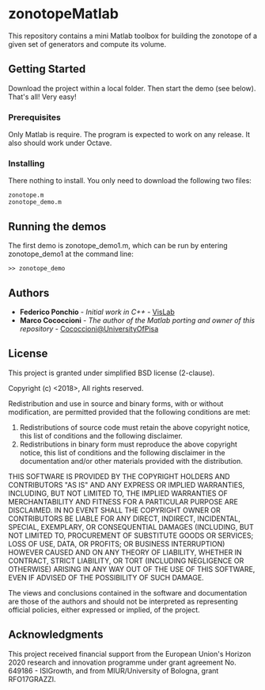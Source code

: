# zonotopeMatlab

This repository contains a mini Matlab toolbox for building
the zonotope of a given set of generators and compute
its volume.

## Getting Started

Download the project within a local folder. 
Then start the demo (see below). That's all! Very easy!

### Prerequisites

Only Matlab is require. The program is expected to work on any
release. It also should work under Octave.

### Installing

There nothing to install. You only need to download the 
following two files:

```
zonotope.m
zonotope_demo.m
```


## Running the demos

The first demo is zonotope_demo1.m, which can be run by entering
zonotope_demo1 at the command line:
```
>> zonotope_demo
```

## Authors

* **Federico Ponchio** - *Initial work in C++* - [VisLab](http://vcg.isti.cnr.it/~ponchio/)
* **Marco Cococcioni** - *The author of the Matlab porting and owner of this repository* - [Cococcioni@UniversityOfPisa](http://www.iet.unipi.it/m.cococcioni/)


## License

This project is granted under simplified BSD license (2-clause).

Copyright (c) <2018>, <Marco Cococcioni>
All rights reserved.

Redistribution and use in source and binary forms, with or without
modification, are permitted provided that the following conditions are met:

1. Redistributions of source code must retain the above copyright notice, this
   list of conditions and the following disclaimer.
2. Redistributions in binary form must reproduce the above copyright notice,
   this list of conditions and the following disclaimer in the documentation
   and/or other materials provided with the distribution.

THIS SOFTWARE IS PROVIDED BY THE COPYRIGHT HOLDERS AND CONTRIBUTORS "AS IS" AND
ANY EXPRESS OR IMPLIED WARRANTIES, INCLUDING, BUT NOT LIMITED TO, THE IMPLIED
WARRANTIES OF MERCHANTABILITY AND FITNESS FOR A PARTICULAR PURPOSE ARE
DISCLAIMED. IN NO EVENT SHALL THE COPYRIGHT OWNER OR CONTRIBUTORS BE LIABLE FOR
ANY DIRECT, INDIRECT, INCIDENTAL, SPECIAL, EXEMPLARY, OR CONSEQUENTIAL DAMAGES
(INCLUDING, BUT NOT LIMITED TO, PROCUREMENT OF SUBSTITUTE GOODS OR SERVICES;
LOSS OF USE, DATA, OR PROFITS; OR BUSINESS INTERRUPTION) HOWEVER CAUSED AND
ON ANY THEORY OF LIABILITY, WHETHER IN CONTRACT, STRICT LIABILITY, OR TORT
(INCLUDING NEGLIGENCE OR OTHERWISE) ARISING IN ANY WAY OUT OF THE USE OF THIS
SOFTWARE, EVEN IF ADVISED OF THE POSSIBILITY OF SUCH DAMAGE.

The views and conclusions contained in the software and documentation are those
of the authors and should not be interpreted as representing official policies,
either expressed or implied, of the <project name> project.


## Acknowledgments

This project received financial support from the European Union's Horizon 2020 
research and innovation programme under grant agreement No. 649186 - ISIGrowth, 
and from MIUR/University of Bologna, grant RFO17GRAZZI.
